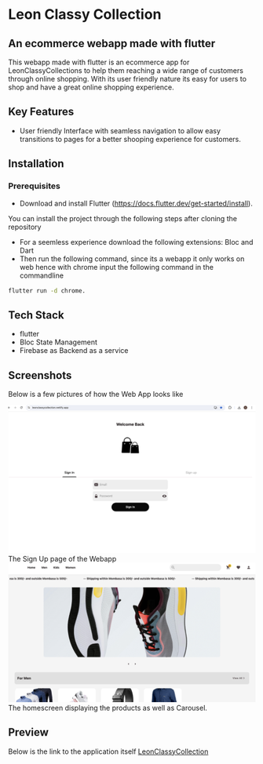 # Leon Classy Collection

## An ecommerce webapp made with flutter

This webapp made with flutter is an ecommerce app for LeonClassyCollections to help them reaching a wide range of customers through online shopping. With its user friendly nature its easy for users to shop and have a great online shopping experience.

## Key Features
* User friendly Interface with seamless navigation to allow easy transitions to pages for a better shooping experience for customers.


## Installation

### Prerequisites
* Download and install Flutter (https://docs.flutter.dev/get-started/install).

You can install the project through the following steps after cloning the repository
 - For a seemless experience download the following extensions: Bloc and Dart
 - Then run the following command, since its a webapp it only works on web hence with chrome input the following command in the commandline

```bash
flutter run -d chrome.
```

## Tech Stack
* flutter
* Bloc State Management
* Firebase as Backend as a service

## Screenshots

Below is a few pictures of how the Web App looks like

![SignInScreen](assets/screenshots_readme/sign_up_screenshot.png) The Sign Up page of the Webapp
![HomeScreen](assets/screenshots_readme/homepage_screenshot.png) The homescreen displaying the products as well as Carousel.


## Preview
Below is the link to the application itself [LeonClassyCollection](https://leonclassycollection.netlify.app/)
